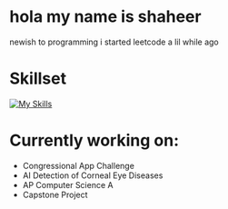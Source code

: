 # hola my name is shaheer
newish to programming i started leetcode a lil while ago
# Skillset
[![My Skills](https://skillicons.dev/icons?i=java,html,py,arduino,cpp,ps)](https://skillicons.dev)

# Currently working on:
- Congressional App Challenge
- AI Detection of Corneal Eye Diseases
- AP Computer Science A
- Capstone Project
